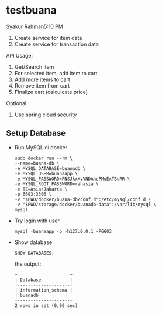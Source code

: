 # testbuana

Syakur Rahman5:10 PM

1. Create service for item data
2. Create service for transaction data

API Usage:

1. Get/Search item
2. For selected item, add item to cart
3. Add more items to cart
4. Remove item from cart
5. Finalize cart (calculcate price)

Optional:

1. Use spring cloud security


## Setup Database

* Run MySQL di docker
    ```bashpro shell script
  sudo docker run --rm \
  --name=buana-db \
  -e MYSQL_DATABASE=buanadb \
  -e MYSQL_USER=buanaapp \
  -e MYSQL_PASSWORD=PNSJkxXvVNDAhePMuExTBuRR \
  -e MYSQL_ROOT_PASSWORD=rahasia \
  -e TZ=Asia/Jakarta \
  -p 6603:3306 \
  -v "$PWD/docker/buana-db/conf.d":/etc/mysql/conf.d \
  -v "$PWD/storage/docker/buanadb-data":/var/lib/mysql \
  mysql
   ```

* Try login with user
  ```shell
  mysql -buanaapp -p -h127.0.0.1 -P6603 
  ```

* Show database
  ```mysql
  SHOW DATABASES; 
  ```
  the output:
  ```shell
  +--------------------+
  | Database           |
  +--------------------+
  | information_schema |
  | buanadb          |
  +--------------------+
  2 rows in set (0,00 sec) 
  ```
